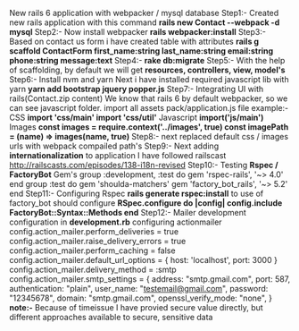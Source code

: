 New rails 6 application with webpacker / mysql database
Step1:- 
   Created new rails application with this command  **rails new Contact --webpack -d mysql**
Step2:-
   Now install webpacker **rails  webpacker:install**
Step3:- 
   Based on contact us form i have created table with attributes
   **rails g scaffold ContactForm first_name:string last_name:string email:string phone:string message:text**
Step4:-
   **rake db:migrate**
 Step5:-
   With the help of scaffolding, by default we will get **resources, controllers, view, model's**
 Step6:- 
   Install nvm and yarn 
   Next i have installed required javascript lib with yarn **yarn add bootstrap jquery popper.js**
 Step7:-
   Integrating UI with rails(Contact.zip content)
   We know that rails 6 by default webpacker, so we can see javascript folder.
   import all assets pack/application.js file 
   example:- 
    CSS 
    **import 'css/main'
      import 'css/util'**
    Javascript
    **import('js/main')**
    Images
    **const images = require.context('../images', true)
      const imagePath = (name) => images(name, true)**
  Step8:-
    next replaced default css / images urls with webpack compailed path's
  Step9:-
    Next adding **internationalization** to application
    I have followed railscast http://railscasts.com/episodes/138-i18n-revised
  Step10:-
    Testing **Rspec / FactoryBot**
    Gem's
    group :development, :test do
      gem 'rspec-rails', '~> 4.0'
    end
    group  :test do
      gem 'shoulda-matchers'
      gem 'factory_bot_rails', '~> 5.2'
    end
   Step11:- 
     Configuring Rspec 
     **rails generate rspec:install**
     to use of factory_bot should configure
     **RSpec.configure do |config|
	     config.include FactoryBot::Syntax::Methods
     end**
   Step12:-
     Mailer
     development configuration in **development.rb**
      configuring actionmailer
      config.action_mailer.perform_deliveries = true
      config.action_mailer.raise_delivery_errors = true
      config.action_mailer.perform_caching = false
      config.action_mailer.default_url_options = { host: 'localhost', port: 3000 }
      config.action_mailer.delivery_method = :smtp
      config.action_mailer.smtp_settings = {
        address: "smtp.gmail.com",
        port: 587,
        authentication: "plain",
        user_name: "testemail@gmail.com",
        password: "12345678", 
        domain: "smtp.gmail.com",
        openssl_verify_mode: "none",
      }
      **note:-** Because of timeissue I have provied secure value directly, but different approaches available to secure, sensitive data  
